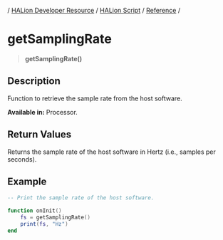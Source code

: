 / [HALion Developer Resource](../..//HALion-Developer-Resource.md) / [HALion Script](./HALion-Script.md) / [Reference](./Reference.md) /

# getSamplingRate

>**getSamplingRate()**

## Description

Function to retrieve the sample rate from the host software.

**Available in:** Processor.

## Return Values

Returns the sample rate of the host software in Hertz (i.e., samples per seconds).

## Example

```lua
-- Print the sample rate of the host software.

function onInit()
    fs = getSamplingRate()
    print(fs, "Hz")   
end
```